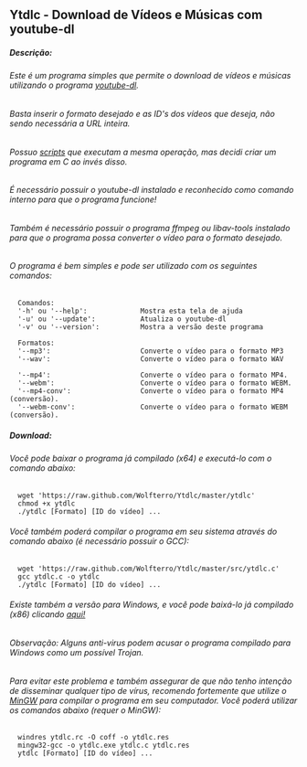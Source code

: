## Ytdlc - Download de Vídeos e Músicas com youtube-dl

##### Descrição:

###### Este é um programa simples que permite o download de vídeos e músicas utilizando o programa [youtube-dl](https://github.com/rg3/youtube-dl).
###### Basta inserir o formato desejado e as ID's dos vídeos que deseja, não sendo necessária a URL inteira.
###### Possuo [scripts](https://github.com/Wolfterro/Youtube-DL-Script) que executam a mesma operação, mas decidi criar um programa em C ao invés disso.
###### É necessário possuir o youtube-dl instalado e reconhecido como comando interno para que o programa funcione!
###### Também é necessário possuir o programa ffmpeg ou libav-tools instalado para que o programa possa converter o vídeo para o formato desejado.
###### O programa é bem simples e pode ser utilizado com os seguintes comandos:

      Comandos:
      '-h' ou '--help':             Mostra esta tela de ajuda
      '-u' ou '--update':           Atualiza o youtube-dl
      '-v' ou '--version':          Mostra a versão deste programa
      
      Formatos:
      '--mp3':                      Converte o vídeo para o formato MP3
      '--wav':                      Converte o vídeo para o formato WAV
      
      '--mp4':                      Converte o vídeo para o formato MP4.
      '--webm':                     Converte o vídeo para o formato WEBM.
      '--mp4-conv':                 Converte o vídeo para o formato MP4 (conversão).
      '--webm-conv':                Converte o vídeo para o formato WEBM (conversão).

##### Download:

###### Você pode baixar o programa já compilado (x64) e executá-lo com o comando abaixo:

      wget 'https://raw.github.com/Wolfterro/Ytdlc/master/ytdlc'
      chmod +x ytdlc
      ./ytdlc [Formato] [ID do vídeo] ...

###### Você também poderá compilar o programa em seu sistema através do comando abaixo (é necessário possuir o GCC):

      wget 'https://raw.github.com/Wolfterro/Ytdlc/master/src/ytdlc.c'
      gcc ytdlc.c -o ytdlc
      ./ytdlc [Formato] [ID do vídeo] ...

###### Existe também a versão para Windows, e você pode baixá-lo já compilado (x86) clicando [aqui!](https://raw.github.com/Wolfterro/Ytdlc/master/Win/bin/ytdlc.exe)

###### Observação: Alguns anti-virus podem acusar o programa compilado para Windows como um possível Trojan. 
###### Para evitar este problema e também assegurar de que não tenho intenção de disseminar qualquer tipo de vírus, recomendo fortemente que utilize o [MinGW](http://www.mingw.org/) para compilar o programa em seu computador. Você poderá utilizar os comandos abaixo (requer o MinGW):

      windres ytdlc.rc -O coff -o ytdlc.res
      mingw32-gcc -o ytdlc.exe ytdlc.c ytdlc.res
      ytdlc [Formato] [ID do vídeo] ...

<br />
